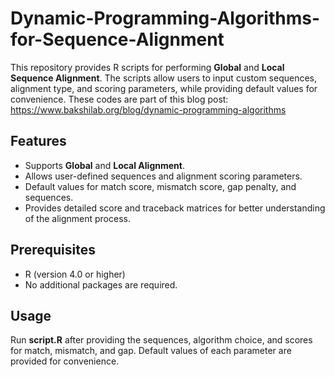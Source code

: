 # Dynamic-Programming-Algorithms-for-Sequence-Alignment
This repository provides R scripts for performing **Global** and **Local Sequence Alignment**. The scripts allow users to input custom sequences, alignment type, and scoring parameters, while providing default values for convenience. These codes are part of this blog post: https://www.bakshilab.org/blog/dynamic-programming-algorithms

## Features
- Supports **Global** and **Local Alignment**.
- Allows user-defined sequences and alignment scoring parameters.
- Default values for match score, mismatch score, gap penalty, and sequences.
- Provides detailed score and traceback matrices for better understanding of the alignment process.

## Prerequisites
- R (version 4.0 or higher)
- No additional packages are required.

## Usage
Run **script.R** after providing the sequences, algorithm choice, and scores for match, mismatch, and gap. Default values of each parameter are provided for convenience.
